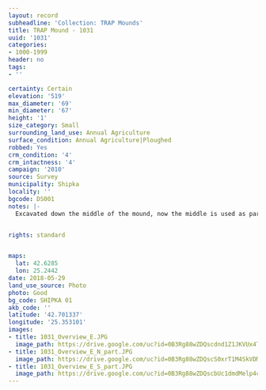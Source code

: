 ```yaml
---
layout: record
subheadline: 'Collection: TRAP Mounds'
title: TRAP Mound - 1031
uuid: '1031'
categories:
- 1000-1999
header: no
tags:
- ''

certainty: Certain
elevation: '519'
max_diameter: '69'
min_diameter: '67'
height: '1'
size_category: Small
surrounding_land_use: Annual Agriculture
surface_condition: Annual Agriculture|Ploughed
robbed: Yes
crm_condition: '4'
crm_intactness: '4'
campaign: '2010'
source: Survey
municipality: Shipka
locality: ''
bgcode: DS001
notes: |-
  Excavated down the middle of the mound, now the middle is used as part of the field; was it done by TEMP (Kitov, Thracian Expedition for Tumular Investigations).


rights: standard


maps:
  lat: 42.6285
  lon: 25.2442
date: 2018-05-29
land_use_source: Photo
photo: Good
bg_code: SHIPKA 01
akb_code: ''
latitude: '42.701337'
longitude: '25.353101'
images:
- title: 1031_Overview_E.JPG
  image_path: https://drive.google.com/uc?id=0B3Rg88wZDQscdnd1Z1JKVUx4TTg
- title: 1031_Overview_E_N_part.JPG
  image_path: https://drive.google.com/uc?id=0B3Rg88wZDQscS0xrT1M4SkVDMEk
- title: 1031_Overview_E_S_part.JPG
  image_path: https://drive.google.com/uc?id=0B3Rg88wZDQscbUc1dmdMelp4cEk
---
```

